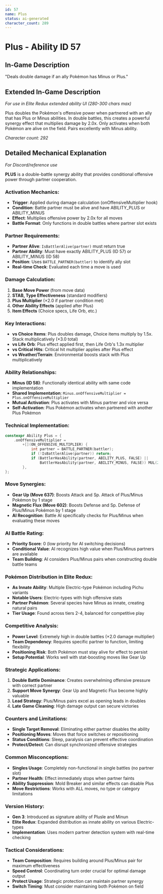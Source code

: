 ```yaml
---
id: 57
name: Plus
status: ai-generated
character_count: 289
---
```


# Plus - Ability ID 57

## In-Game Description
"Deals double damage if an ally Pokémon has Minus or Plus."

## Extended In-Game Description
*For use in Elite Redux extended ability UI (280-300 chars max)*

Plus doubles the Pokémon's offensive power when partnered with an ally that has Plus or Minus abilities. In double battles, this creates a powerful synergy effect that multiplies damage by 2.0x. Only activates when both Pokémon are alive on the field. Pairs excellently with Minus ability.

*Character count: 292*

## Detailed Mechanical Explanation
*For Discord/reference use*

**PLUS** is a double-battle synergy ability that provides conditional offensive power through partner cooperation.

### Activation Mechanics:
- **Trigger**: Applied during damage calculation (onOffensiveMultiplier hook)
- **Condition**: Battle partner must be alive and have ABILITY_PLUS or ABILITY_MINUS
- **Effect**: Multiplies offensive power by 2.0x for all moves
- **Battle Format**: Only functions in double battles where partner slot exists

### Partner Requirements:
- **Partner Alive**: `IsBattlerAlive(partner)` must return true
- **Partner Ability**: Must have exactly ABILITY_PLUS (ID 57) or ABILITY_MINUS (ID 58)
- **Position**: Uses `BATTLE_PARTNER(battler)` to identify ally slot
- **Real-time Check**: Evaluated each time a move is used

### Damage Calculation:
1. **Base Move Power** (from move data)
2. **STAB, Type Effectiveness** (standard modifiers)
3. **Plus Multiplier** (×2.0 if partner condition met)
4. **Other Ability Effects** (applied after Plus)
5. **Item Effects** (Choice specs, Life Orb, etc.)

### Key Interactions:
- **vs Choice Items**: Plus doubles damage, Choice items multiply by 1.5x. Stack multiplicatively (×3.0 total)
- **vs Life Orb**: Plus effect applied first, then Life Orb's 1.3x multiplier
- **vs Critical Hits**: Critical hit multiplier applies after Plus effect
- **vs Weather/Terrain**: Environmental boosts stack with Plus multiplicatively

### Ability Relationships:
- **Minus (ID 58)**: Functionally identical ability with same code implementation
- **Shared Implementation**: `Minus.onOffensiveMultiplier = Plus.onOffensiveMultiplier`
- **Mutual Activation**: Plus activates with Minus partner and vice versa
- **Self-Activation**: Plus Pokémon activates when partnered with another Plus Pokémon

### Technical Implementation:
```c
constexpr Ability Plus = {
    .onOffensiveMultiplier =
        +[](ON_OFFENSIVE_MULTIPLIER) {
            int partner = BATTLE_PARTNER(battler);
            if (!IsBattlerAlive(partner)) return;
            if (BattlerHasAbility(partner, ABILITY_PLUS, FALSE) || 
                BattlerHasAbility(partner, ABILITY_MINUS, FALSE)) MUL(2.0);
        },
};
```

### Move Synergies:
- **Gear Up (Move 637)**: Boosts Attack and Sp. Attack of Plus/Minus Pokémon by 1 stage
- **Magnetic Flux (Move 602)**: Boosts Defense and Sp. Defense of Plus/Minus Pokémon by 1 stage
- **AI Recognition**: Battle AI specifically checks for Plus/Minus when evaluating these moves

### AI Battle Rating:
- **Priority Score**: 0 (low priority for AI switching decisions)
- **Conditional Value**: AI recognizes high value when Plus/Minus partners are available
- **Team Building**: AI considers Plus/Minus pairs when constructing double battle teams

### Pokémon Distribution in Elite Redux:
- **As Innate Ability**: Multiple Electric-type Pokémon including Pichu variants
- **Notable Users**: Electric-types with high offensive stats
- **Partner Pokémon**: Several species have Minus as innate, creating natural pairs
- **Tier Usage**: Found across tiers 2-4, balanced for competitive play

### Competitive Analysis:
- **Power Level**: Extremely high in double battles (×2.0 damage multiplier)
- **Team Dependency**: Requires specific partner to function, limiting flexibility  
- **Positioning Risk**: Both Pokémon must stay alive for effect to persist
- **Setup Potential**: Works well with stat-boosting moves like Gear Up

### Strategic Applications:
1. **Double Battle Dominance**: Creates overwhelming offensive pressure with correct partner
2. **Support Move Synergy**: Gear Up and Magnetic Flux become highly valuable
3. **Lead Strategy**: Plus/Minus pairs excel as opening leads in doubles
4. **Late Game Cleaning**: High damage output can secure victories

### Counters and Limitations:
- **Single Target Removal**: Eliminating either partner disables the ability
- **Positioning Moves**: Moves that force switches or repositioning
- **Status Conditions**: Sleep, paralysis can prevent effective coordination
- **Protect/Detect**: Can disrupt synchronized offensive strategies

### Common Misconceptions:
- **Singles Usage**: Completely non-functional in single battles (no partner slot)
- **Partner Health**: Effect immediately stops when partner faints
- **Ability Suppression**: Mold Breaker and similar effects can disable Plus
- **Move Restrictions**: Works with ALL moves, no type or category limitations

### Version History:
- **Gen 3**: Introduced as signature ability of Plusle and Minun
- **Elite Redux**: Expanded distribution as innate ability on various Electric-types
- **Implementation**: Uses modern partner detection system with real-time checking

### Tactical Considerations:
- **Team Composition**: Requires building around Plus/Minus pair for maximum effectiveness
- **Speed Control**: Coordinating turn order crucial for optimal damage output
- **Protect Usage**: Strategic protection can maintain partner synergy
- **Switch Timing**: Must consider maintaining both Pokémon on field
